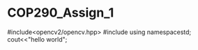# COP290_Assign_1
#include<opencv2/opencv.hpp>
#include<iostream>
  using namespacestd;
  cout<<"hello world";

